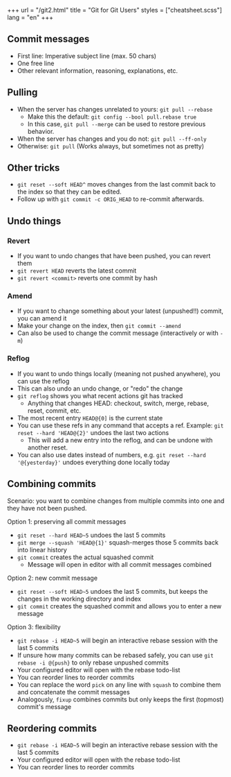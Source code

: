 +++
url = "/git2.html"
title = "Git for Git Users"
styles = ["cheatsheet.scss"]
lang = "en"
+++

## Commit messages

* First line: Imperative subject line (max. 50 chars)
* One free line
* Other relevant information, reasoning, explanations, etc.

## Pulling

* When the server has changes unrelated to yours: `git pull --rebase`
    * Make this the default: `git config --bool pull.rebase true`
    * In this case, `git pull --merge` can be used to restore previous behavior.
* When the server has changes and you do not: `git pull --ff-only`
* Otherwise: `git pull` (Works always, but sometimes not as pretty)

## Other tricks

* `git reset --soft HEAD^` moves changes from the last commit back to the index so that they can be edited.
* Follow up with `git commit -c ORIG_HEAD` to re-commit afterwards.

## Undo things

### Revert

* If you want to undo changes that have been pushed, you can revert them
* `git revert HEAD` reverts the latest commit
* `git revert <commit>` reverts one commit by hash

### Amend

* If you want to change something about your latest (unpushed!!) commit, you can amend it
* Make your change on the index, then `git commit --amend`
* Can also be used to change the commit message (interactively or with `-m`)

### Reflog

* If you want to undo things locally (meaning not pushed anywhere), you can use the reflog
* This can also undo an undo change, or "redo" the change
* `git reflog` shows you what recent actions git has tracked
    * Anything that changes HEAD: checkout, switch, merge, rebase, reset, commit, etc.
* The most recent entry `HEAD@{0]` is the current state
* You can use these refs in any command that accepts a ref. Example: `git reset --hard 'HEAD@{2}'` undoes the last two actions
    * This will add a new entry into the reflog, and can be undone with another reset.
* You can also use dates instead of numbers, e.g. `git reset --hard '@{yesterday}'` undoes everything done locally today

## Combining commits

Scenario: you want to combine changes from multiple commits into one and they have not been pushed.

Option 1: preserving all commit messages

* `git reset --hard HEAD~5` undoes the last 5 commits
* `git merge --squash 'HEAD@{1}'` squash-merges those 5 commits back into linear history
* `git commit` creates the actual squashed commit
    * Message will open in editor with all commit messages combined

Option 2: new commit message

* `git reset --soft HEAD~5` undoes the last 5 commits, but keeps the changes in the working directory and index
* `git commit` creates the squashed commit and allows you to enter a new message

Option 3: flexibility

* `git rebase -i HEAD~5` will begin an interactive rebase session with the last 5 commits
* If unsure how many commits can be rebased safely, you can use `git rebase -i @{push}` to only rebase unpushed commits
* Your configured editor will open with the rebase todo-list
* You can reorder lines to reorder commits
* You can replace the word `pick` on any line with `squash` to combine them and concatenate the commit messages
* Analogously, `fixup` combines commits but only keeps the first (topmost) commit's message

## Reordering commits

* `git rebase -i HEAD~5` will begin an interactive rebase session with the last 5 commits
* Your configured editor will open with the rebase todo-list
* You can reorder lines to reorder commits
